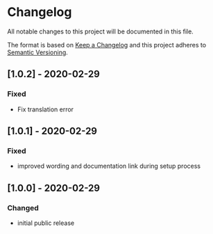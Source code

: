 # Changelog
All notable changes to this project will be documented in this file.

The format is based on [Keep a Changelog](http://keepachangelog.com/en/1.0.0/)
and this project adheres to [Semantic Versioning](http://semver.org/spec/v2.0.0.html).

## [1.0.2] - 2020-02-29
### Fixed
- Fix translation error

## [1.0.1] - 2020-02-29
### Fixed
- improved wording and documentation link during setup process

## [1.0.0] - 2020-02-29
### Changed
- initial public release
